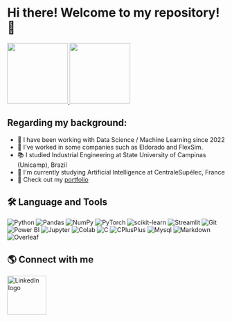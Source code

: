 # Hi there! Welcome to my repository! 👋

<div style="display: flex; align-items: center;">
  <div style="flex: 1; display: inline-block;">
    <!-- GitHub profile card -->
    <a href="https://github.com/LucasTramonte">
      <img height="140em" src="https://github-readme-stats.vercel.app/api?username=LucasTramonte&show_icons=true&theme=tokyonight&include_all_commits=true&count_private=True"/>
      <img height="140em" src="https://github-readme-stats.vercel.app/api/top-langs/?username=LucasTramonte&layout=compact&langs_count=16&theme=tokyonight"/>
    </a>
  </div>
</div>

## Regarding my background:

- 🎲 I have been working with Data Science / Machine Learning since 2022
- 👔 I've worked in some companies such as Eldorado and FlexSim.
- 📚 I studied Industrial Engineering at State University of Campinas (Unicamp), Brazil
- 🌱 I'm currently studying Artificial Intelligence at CentraleSupélec, France
- 📁 Check out my [portfolio ](https://lucastramonte.github.io/)

## 🛠️ Language and Tools
<!-- Made with https://dev.to/envoy_/150-badges-for-github-pnk#cloud and https://github.com/alexandresanlim/Badges4-README.md-Profile -->
![Python](https://img.shields.io/badge/Python-3776AB?style=flat&logo=python&logoColor=white) ![Pandas](https://img.shields.io/badge/Pandas-2C2D72?style=flat&logo=pandas&logoColor=white) ![NumPy](https://img.shields.io/badge/NumPy-013243?style=flat&logo=numpy&logoColor=white) ![PyTorch](https://img.shields.io/badge/PyTorch-%23EE4C2C.svg?style=flat&logo=PyTorch&logoColor=white) ![scikit-learn](https://img.shields.io/badge/scikit--learn-%23F7931E.svg?style=flat&logo=scikit-learn&logoColor=white) ![Streamlit](https://img.shields.io/badge/Streamlit-FF4B4B?style=flat&logo=streamlit&logoColor=white)  ![Git](https://img.shields.io/badge/Git-F05032?style=flat&logo=git&logoColor=white) ![Power BI](https://img.shields.io/badge/Power%20BI-F2C811?style=flat&logo=powerbi&logoColor=black) ![Jupyter](https://img.shields.io/badge/Jupyter-F37626.svg?&style=flat&logo=Jupyter&logoColor=white) ![Colab](https://img.shields.io/badge/Colab-F9AB00?style=flat&logo=googlecolab&color=525252) ![C](https://img.shields.io/badge/C-00599C?style=flat&logo=c&logoColor=white) ![CPlusPlus](https://img.shields.io/badge/C%2B%2B-00599C?style=flat&logo=c%2B%2B&logoColor=white) ![Mysql](https://img.shields.io/badge/MySQL-00000F?style=flat&logo=mysql&logoColor=white) ![Markdown](https://img.shields.io/badge/Markdown-000000?style=flat&logo=markdown&logoColor=white) ![Overleaf](https://img.shields.io/badge/Overleaf-47A141?style=flat&logo=Overleaf&logoColor=white)

## 🌎 Connect with me

[<img src="https://upload.wikimedia.org/wikipedia/commons/0/01/LinkedIn_Logo.svg" alt="LinkedIn logo" width="90"/>](https://www.linkedin.com/in/lucastramonte01/)














